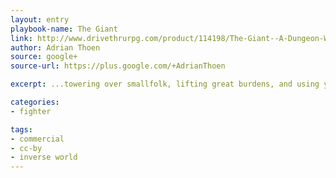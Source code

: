 ```yaml
---
layout: entry
playbook-name: The Giant
link: http://www.drivethrurpg.com/product/114198/The-Giant--A-Dungeon-World-Playbook
author: Adrian Thoen
source: google+
source-url: https://plus.google.com/+AdrianThoen

excerpt: ...towering over smallfolk, lifting great burdens, and using your heritage magic in the service of the age-old Duty handed to your people in the distant past.

categories:
- fighter

tags:
- commercial
- cc-by
- inverse world
---
```

